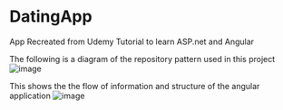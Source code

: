 # DatingApp
App Recreated from Udemy Tutorial to learn ASP.net and Angular

The following is a diagram of the repository pattern used in this project
![image](https://user-images.githubusercontent.com/56567796/168829016-eef0953b-374c-4ddd-b5c7-01b2ae690112.png)

This shows the the flow of information and structure of the angular application
![image](https://user-images.githubusercontent.com/56567796/168843206-778c907f-2c51-432d-8f9e-3c5de0c9b23b.png)
